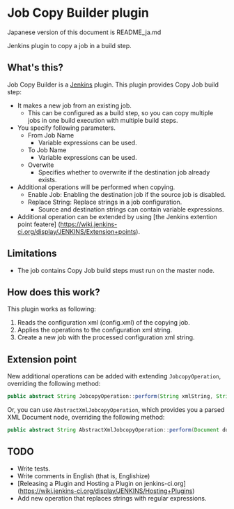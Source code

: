 Job Copy Builder plugin
=======================

Japanese version of this document is README_ja.md

Jenkins plugin to copy a job in a build step.

What's this?
------------

Job Copy Builder is a [Jenkins](http://jenkins-ci.org/) plugin.
This plugin provides Copy Job build step:

* It makes a new job from an existing job.
	* This can be configured as a build step, so you can copy multiple jobs in one build execution with multiple build steps.
* You specify following parameters.
	* From Job Name
		* Variable expressions can be used.
	* To Job Name
		* Variable expressions can be used.
	* Overwite
		* Specifies whether to overwrite if the destination job already exists.
* Additional operations will be performed when copying.
	* Enable Job: Enabling the destination job if the source job is disabled.
	* Replace String: Replace strings in a job configuration.
		* Source and destination strings can contain variable expressions.
* Additional operation can be extended by using [the Jenkins extention point featere] (https://wiki.jenkins-ci.org/display/JENKINS/Extension+points).

Limitations
-----------

* The job contains Copy Job build steps must run on the master node.

How does this work?
-------------------

This plugin works as following:

1. Reads the configuration xml (config.xml) of the copying job.
2. Applies the operations to the configuration xml string.
3. Create a new job with the processed configuration xml string.

Extension point
---------------

New additional operations can be added with extending `JobcopyOperation`, overriding the following method:

```java
public abstract String JobcopyOperation::perform(String xmlString, String encoding, EnvVars env, PrintStream logger);
```

Or, you can use `AbstractXmlJobcopyOperation`, which provides you a parsed XML Document node, overriding the following method:

```java
public abstract String AbstractXmlJobcopyOperation::perform(Document doc, EnvVars env, PrintStream logger);
```

TODO
----

* Write tests.
* Write comments in English (that is, Englishize)
* [Releasing a Plugin and Hosting a Plugin on jenkins-ci.org] (https://wiki.jenkins-ci.org/display/JENKINS/Hosting+Plugins)
* Add new operation that replaces strings with regular expressions.

